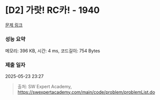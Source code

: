 # [D2] 가랏! RC카! - 1940 

[문제 링크](https://swexpertacademy.com/main/code/problem/problemDetail.do?contestProbId=AV5PjMgaALgDFAUq) 

### 성능 요약

메모리: 396 KB, 시간: 4 ms, 코드길이: 754 Bytes

### 제출 일자

2025-05-23 23:27



> 출처: SW Expert Academy, https://swexpertacademy.com/main/code/problem/problemList.do
